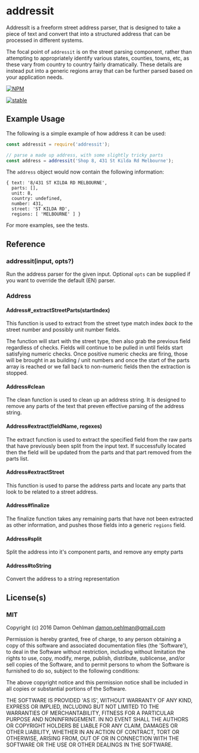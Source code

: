 # addressit

AddressIt is a freeform street address parser, that is designed to take a
piece of text and convert that into a structured address that can be
processed in different systems.

The focal point of `addressit` is on the street parsing component, rather
than attempting to appropriately identify various states, counties, towns,
etc, as these vary from country to country fairly dramatically. These
details are instead put into a generic regions array that can be further
parsed based on your application needs.


[![NPM](https://nodei.co/npm/addressit.png)](https://nodei.co/npm/addressit/)

[![stable](https://img.shields.io/badge/stability-stable-green.svg)](https://github.com/dominictarr/stability#stable)

## Example Usage

The following is a simple example of how address it can be used:

```js
const addressit = require('addressit');

// parse a made up address, with some slightly tricky parts
const address = addressit('Shop 8, 431 St Kilda Rd Melbourne');
```

The `address` object would now contain the following information:

```
{ text: '8/431 ST KILDA RD MELBOURNE',
  parts: [],
  unit: 8,
  country: undefined,
  number: 431,
  street: 'ST KILDA RD',
  regions: [ 'MELBOURNE' ] }
```

For more examples, see the tests.

## Reference

### addressit(input, opts?)

Run the address parser for the given input.  Optional `opts` can be
supplied if you want to override the default (EN) parser.

### Address

#### Address#_extractStreetParts(startIndex)

This function is used to extract from the street type match
index *back to* the street number and possibly unit number fields.

The function will start with the street type, then also grab the previous
field regardless of checks.  Fields will continue to be pulled in until
fields start satisfying numeric checks.  Once positive numeric checks are
firing, those will be brought in as building / unit numbers and once the
start of the parts array is reached or we fall back to non-numeric fields
then the extraction is stopped.

#### Address#clean

The clean function is used to clean up an address string.  It is designed
to remove any parts of the text that preven effective parsing of the
address string.

#### Address#extract(fieldName, regexes)

The extract function is used to extract the specified field from the raw
parts that have previously been split from the input text.  If successfully
located then the field will be updated from the parts and that part removed
from the parts list.

#### Address#extractStreet

This function is used to parse the address parts and locate any parts
that look to be related to a street address.

#### Address#finalize

The finalize function takes any remaining parts that have not been extracted
as other information, and pushes those fields into a generic `regions` field.

#### Address#split

Split the address into it's component parts, and remove any empty parts

#### Address#toString

Convert the address to a string representation

## License(s)

### MIT

Copyright (c) 2016 Damon Oehlman <damon.oehlman@gmail.com>

Permission is hereby granted, free of charge, to any person obtaining
a copy of this software and associated documentation files (the
'Software'), to deal in the Software without restriction, including
without limitation the rights to use, copy, modify, merge, publish,
distribute, sublicense, and/or sell copies of the Software, and to
permit persons to whom the Software is furnished to do so, subject to
the following conditions:

The above copyright notice and this permission notice shall be
included in all copies or substantial portions of the Software.

THE SOFTWARE IS PROVIDED 'AS IS', WITHOUT WARRANTY OF ANY KIND,
EXPRESS OR IMPLIED, INCLUDING BUT NOT LIMITED TO THE WARRANTIES OF
MERCHANTABILITY, FITNESS FOR A PARTICULAR PURPOSE AND NONINFRINGEMENT.
IN NO EVENT SHALL THE AUTHORS OR COPYRIGHT HOLDERS BE LIABLE FOR ANY
CLAIM, DAMAGES OR OTHER LIABILITY, WHETHER IN AN ACTION OF CONTRACT,
TORT OR OTHERWISE, ARISING FROM, OUT OF OR IN CONNECTION WITH THE
SOFTWARE OR THE USE OR OTHER DEALINGS IN THE SOFTWARE.
